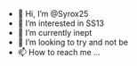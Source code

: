 - 👋 Hi, I’m @Syrox25
- 👀 I’m interested in SS13
- 🌱 I’m currently inept
- 💞️ I’m looking to try and not be
- 📫 How to reach me ...

<!---
Syrox25/Syrox25 is a ✨ special ✨ repository because its `README.md` (this file) appears on your GitHub profile.
You can click the Preview link to take a look at your changes.
--->
